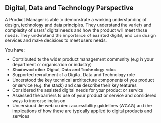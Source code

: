 ## Digital, Data and Technology Perspective

A Product Manager is able to demonstrate a working understanding of design, technology and data principles. They understand the variety and complexity of users’ digital needs and how the product will meet those needs. They understand the importance of assisted digital, and can design services and make decisions to meet users needs.

You have:

* Contributed to the wider product management community (e.g in your department or organisation or industry)
* Shadowed other Digital, Data and Technology roles
* Supported recruitment of a Digital, Data and Technology role
* Understood the key technical architecture components of you product or service (e.g. the stack) and can describe their key features
* Considered the assisted digital needs for your product or service
* Assessed the barriers to use of your product or service and considered ways to increase inclusion
* Understood the web content accessibility guidelines (WCAG) and the implications of how these are typically applied to digital products and services
